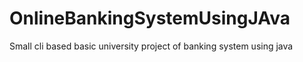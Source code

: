 # OnlineBankingSystemUsingJAva
 Small cli based basic university project of banking system using java
